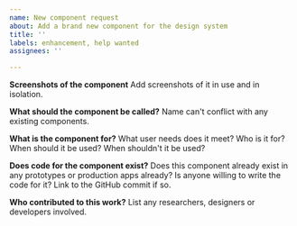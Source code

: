 ```yaml
---
name: New component request
about: Add a brand new component for the design system
title: ''
labels: enhancement, help wanted
assignees: ''

---
```


**Screenshots of the component**
Add screenshots of it in use and in isolation.

**What should the component be called?**
 Name can't conflict with any existing components.

**What is the component for?**
What user needs does it meet? Who is it for? When should it be used? When shouldn't it be used?

**Does code for the component exist?**
Does this component already exist in any prototypes or production apps already? Is anyone willing to write the code for it? Link to the GitHub commit if so.

**Who contributed to this work?**
List any researchers, designers or developers involved.
